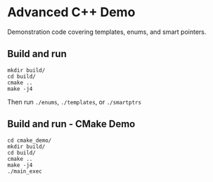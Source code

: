 # Advanced C++ Demo
Demonstration code covering templates, enums, and smart pointers.

## Build and run
```
mkdir build/
cd build/
cmake ..
make -j4
```
Then run `./enums`, `./templates`, or `./smartptrs`

## Build and run - CMake Demo
```
cd cmake_demo/
mkdir build/
cd build/
cmake ..
make -j4
./main_exec
```
